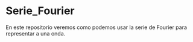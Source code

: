# Serie_Fourier
En este repositorio veremos como podemos usar la serie de Fourier para representar a una onda.
